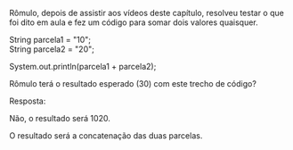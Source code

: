 Rômulo, depois de assistir aos vídeos deste capítulo, resolveu testar o que foi dito em aula e fez um código para somar dois valores quaisquer.

String parcela1 = "10";<br>
String parcela2 = "20";<br>

System.out.println(parcela1 + parcela2);<br>

Rômulo terá o resultado esperado (30) com este trecho de código?

Resposta:

Não, o resultado será 1020.


O resultado será a concatenação das duas parcelas.